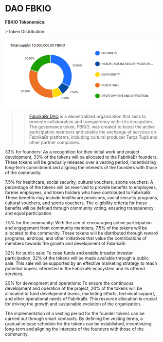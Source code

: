 # DAO FBKIO

<p><b>FBKIO Tokenomics:</b></p>
>Token Distribution:

  ![tokenomics](https://github.com/FabrikaBr/DAO/blob/main/tokenomics.png)


>> 
>> [FabrikaBr DAO](https://app.aragon.org/#/daos/polygon/0x8a7d01bcdacd10dd5cdaea16b5778dabe465c4fd/) is a decentralized organization that aims to promote collaboration and transparency within its ecosystem. The governance token, FBKIO, was created to boost the active participation members and enable the exchange of services on FabrikaBr platforms, including cultural producer Terça Tupã and other partner companies.
<p>33% for founders: As a recognition for their initial work and project development, 33% of the tokens will be allocated to the FabrikaBr founders. These tokens will be gradually released over a vesting period, incentivizing long-term commitment and aligning the interests of the founders with those of the community.</p>
<p>7.5% for healthcare, social security, cultural vouchers, sports vouchers: A percentage of the tokens will be reserved to provide benefits to employees, former employees, and token holders who have contributed to FabrikaBr. These benefits may include healthcare provisions, social security programs, cultural vouchers, and sports vouchers. The eligibility criteria for these benefits will be defined through community voting, ensuring transparency and equal participation.</p>
<p>7.5% for the community: With the aim of encouraging active participation and engagement from community members, 7.5% of the tokens will be allocated to the community. These tokens will be distributed through reward programs, airdrops, and other initiatives that value the contributions of members towards the growth and development of FabrikaBr.</p>
<p>32% for public sale: To raise funds and enable broader investor participation, 32% of the tokens will be made available through a public sale. This sale will be supported by an effective marketing strategy to reach potential buyers interested in the FabrikaBr ecosystem and its offered services.</p>
<p>20% for development and operations: To ensure the continuous development and operation of the project, 20% of the tokens will be allocated to fund development teams, marketing efforts, technical support, and other operational needs of FabrikaBr. This resource allocation is crucial for driving the growth and sustainable evolution of the organization.</p>
<p>The implementation of a vesting period for the founder tokens can be carried out through smart contracts. By defining the vesting terms, a gradual release schedule for the tokens can be established, incentivizing long-term and aligning the interests of the founders with those of the community.</p>



